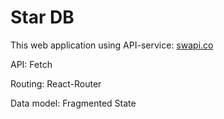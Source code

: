 # Star DB
This web application using API-service: [swapi.co](https://swapi.co/)

API: Fetch

Routing: React-Router

Data model: Fragmented State
